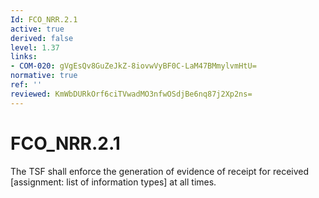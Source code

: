 ```yaml
---
Id: FCO_NRR.2.1
active: true
derived: false
level: 1.37
links:
- COM-020: gVgEsQv8GuZeJkZ-8iovwVyBF0C-LaM47BMmylvmHtU=
normative: true
ref: ''
reviewed: KmWbDURkOrf6ciTVwadMO3nfwOSdjBe6nq87j2Xp2ns=
---
```


# FCO_NRR.2.1

The TSF shall enforce the generation of evidence of receipt for received [assignment: list of information types] at all times.